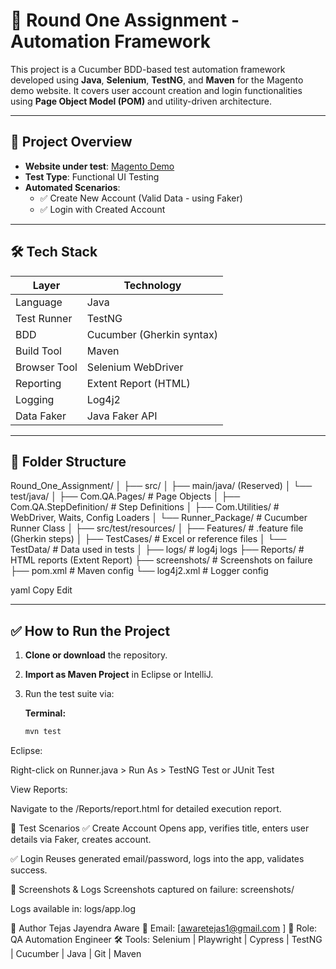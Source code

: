 # 🧪 Round One Assignment - Automation Framework

This project is a Cucumber BDD-based test automation framework developed using **Java**, **Selenium**, **TestNG**, and **Maven** for the Magento demo website. It covers user account creation and login functionalities using **Page Object Model (POM)** and utility-driven architecture.

---

## 📌 Project Overview

- **Website under test**: [Magento Demo](https://magento.softwaretestingboard.com/)
- **Test Type**: Functional UI Testing
- **Automated Scenarios**:
  - ✅ Create New Account (Valid Data - using Faker)
  - ✅ Login with Created Account

---

## 🛠️ Tech Stack

| Layer        | Technology              |
|--------------|--------------------------|
| Language     | Java                     |
| Test Runner  | TestNG                   |
| BDD          | Cucumber (Gherkin syntax)|
| Build Tool   | Maven                    |
| Browser Tool | Selenium WebDriver       |
| Reporting    | Extent Report (HTML)     |
| Logging      | Log4j2                   |
| Data Faker   | Java Faker API           |

---

## 📂 Folder Structure

Round_One_Assignment/
│
├── src/
│ ├── main/java/ (Reserved)
│ └── test/java/
│ ├── Com.QA.Pages/ # Page Objects
│ ├── Com.QA.StepDefinition/ # Step Definitions
│ ├── Com.Utilities/ # WebDriver, Waits, Config Loaders
│ └── Runner_Package/ # Cucumber Runner Class
│
├── src/test/resources/
│ ├── Features/ # .feature file (Gherkin steps)
│ ├── TestCases/ # Excel or reference files
│ └── TestData/ # Data used in tests
│
├── logs/ # log4j logs
├── Reports/ # HTML reports (Extent Report)
├── screenshots/ # Screenshots on failure
├── pom.xml # Maven config
└── log4j2.xml # Logger config

yaml
Copy
Edit

---

## ✅ How to Run the Project

1. **Clone or download** the repository.
2. **Import as Maven Project** in Eclipse or IntelliJ.
3. Run the test suite via:

   **Terminal:**
   ```bash
   mvn test
Eclipse:

Right-click on Runner.java > Run As > TestNG Test or JUnit Test

View Reports:

Navigate to the /Reports/report.html for detailed execution report.

🧪 Test Scenarios
✅ Create Account
Opens app, verifies title, enters user details via Faker, creates account.

✅ Login
Reuses generated email/password, logs into the app, validates success.

📸 Screenshots & Logs
Screenshots captured on failure: screenshots/

Logs available in: logs/app.log

🙋 Author
Tejas Jayendra Aware
📧 Email: [awaretejas1@gmail.com ]
💼 Role: QA Automation Engineer
🛠️ Tools: Selenium | Playwright | Cypress | TestNG | Cucumber | Java | Git | Maven
